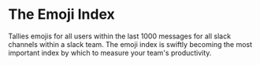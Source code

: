 # The Emoji Index

Tallies emojis for all users within the last 1000 messages for all slack channels within a slack team. The emoji index is swiftly becoming the most important index by which to measure your team's productivity.
